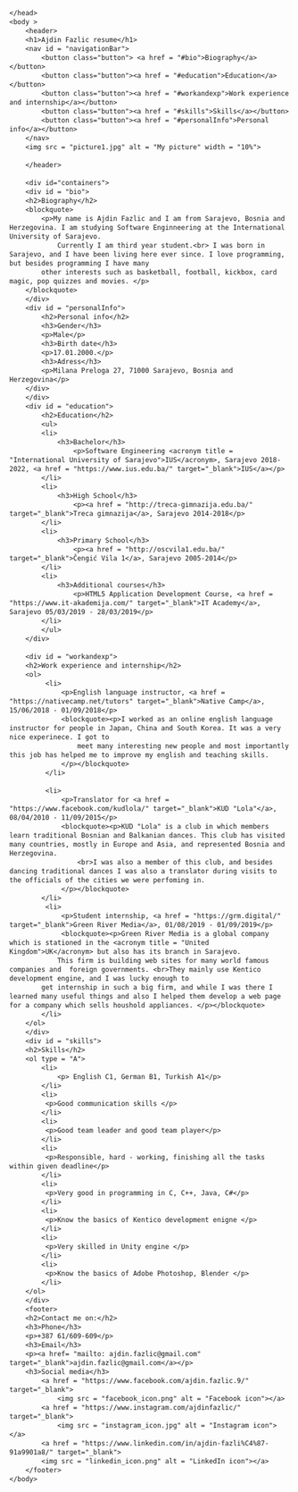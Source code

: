 <!DOCTYPE html>
<!--Name: Ajdin Fazlić
    ID: 180302025
    Project 1-->
<html>
    <head>
        <title>My resume</title>
        
    </head>
    <body >
        <header>
        <h1>Ajdin Fazlic resume</h1>
        <nav id = "navigationBar">
            <button class="button"> <a href = "#bio">Biography</a></button>
            <button class="button"><a href = "#education">Education</a></button>
            <button class="button"><a href = "#workandexp">Work experience and internship</a></button>
            <button class="button"><a href = "#skills">Skills</a></button>
            <button class="button"><a href = "#personalInfo">Personal info</a></button>
        </nav>
        <img src = "picture1.jpg" alt = "My picture" width = "10%">
        
        </header>
        
        <div id="containers">
        <div id = "bio">
        <h2>Biography</h2>
        <blockquote>
            <p>My name is Ajdin Fazlic and I am from Sarajevo, Bosnia and Herzegovina. I am studying Software Enginneering at the International University of Sarajevo. 
                Currently I am third year student.<br> I was born in Sarajevo, and I have been living here ever since. I love programming, but besides programming I have many
            other interests such as basketball, football, kickbox, card magic, pop quizzes and movies. </p>
        </blockquote>
        </div>
        <div id = "personalInfo">
            <h2>Personal info</h2>
            <h3>Gender</h3>
            <p>Male</p>
            <h3>Birth date</h3>
            <p>17.01.2000.</p>
            <h3>Adress</h3>
            <p>Milana Preloga 27, 71000 Sarajevo, Bosnia and Herzegovina</p>
        </div>
        </div>
        <div id = "education">
            <h2>Education</h2>
            <ul>
            <li>
                <h3>Bachelor</h3>
                    <p>Software Engineering <acronym title = "International University of Sarajevo">IUS</acronym>, Sarajevo 2018-2022, <a href = "https://www.ius.edu.ba/" target="_blank">IUS</a></p>
            </li>
            <li>
                <h3>High School</h3>
                    <p><a href = "http://treca-gimnazija.edu.ba/" target="_blank">Treca gimnazija</a>, Sarajevo 2014-2018</p>
            </li>
            <li>
                <h3>Primary School</h3>
                    <p><a href = "http://oscvila1.edu.ba/" target="_blank">Čengić Vila 1</a>, Sarajevo 2005-2014</p>
            </li>
            <li>
                <h3>Additional courses</h3>
                    <p>HTML5 Application Development Course, <a href = "https://www.it-akademija.com/" target="_blank">IT Academy</a>, Sarajevo 05/03/2019 - 28/03/2019</p>
            </li>
            </ul>
        </div>
        
        <div id = "workandexp">
        <h2>Work experience and internship</h2>
        <ol>
             <li>
                 <p>English language instructor, <a href = "https://nativecamp.net/tutors" target="_blank">Native Camp</a>, 15/06/2018 - 01/09/2018</p>
                 <blockquote><p>I worked as an online english language instructor for people in Japan, China and South Korea. It was a very nice experinece. I got to 
                     meet many interesting new people and most importantly this job has helped me to improve my english and teaching skills.
                 </p></blockquote>
             </li>
             
             <li>
                 <p>Translator for <a href = "https://www.facebook.com/kudlola/" target="_blank">KUD "Lola"</a>, 08/04/2010 - 11/09/2015</p> 
                 <blockquote><p>KUD "Lola" is a club in which members learn traditional Bosnian and Balkanian dances. This club has visited many countries, mostly in Europe and Asia, and represented Bosnia and Herzegovina.
                     <br>I was also a member of this club, and besides dancing traditional dances I was also a translator during visits to the officials of the cities we were perfoming in.
                 </p></blockquote> 
            </li>
             <li>
                 <p>Student internship, <a href = "https://grm.digital/" target="_blank">Green River Media</a>, 01/08/2019 - 01/09/2019</p>
                 <blockquote><p>Green River Media is a global company which is stationed in the <acronym title = "United Kingdom">UK</acronym> but also has its branch in Sarajevo.
                This firm is building web sites for many world famous companies and  foreign governments. <br>They mainly use Kentico development engine, and I was lucky enough to
            get internship in such a big firm, and while I was there I learned many useful things and also I helped them develop a web page for a company which sells houshold appliances. </p></blockquote>
            </li>
        </ol>
        </div>
        <div id = "skills">
        <h2>Skills</h2>
        <ol type = "A">
            <li>
                <p> English C1, German B1, Turkish A1</p>
            </li>
            <li>
             <p>Good communication skills </p>
            </li>
            <li>
             <p>Good team leader and good team player</p>
            </li>
            <li>
             <p>Responsible, hard - working, finishing all the tasks within given deadline</p>
            </li>
            <li>
             <p>Very good in programming in C, C++, Java, C#</p>
            </li> 
            <li>
             <p>Know the basics of Kentico development enigne </p>
            </li>
            <li>
             <p>Very skilled in Unity engine </p>
            </li> 
            <li>
             <p>Know the basics of Adobe Photoshop, Blender </p>
            </li>
        </ol>
        </div>
        <footer>
        <h2>Contact me on:</h2>
        <h3>Phone</h3>
        <p>+387 61/609-609</p>
        <h3>Email</h3>
        <p><a href= "mailto: ajdin.fazlic@gmail.com" target="_blank">ajdin.fazlic@gmail.com</a></p>   
        <h3>Social media</h3>
            <a href = "https://www.facebook.com/ajdin.fazlic.9/" target="_blank">
                <img src = "facebook_icon.png" alt = "Facebook icon"></a>
            <a href = "https://www.instagram.com/ajdinfazlic/" target="_blank">
                <img src = "instagram_icon.jpg" alt = "Instagram icon"></a>
            <a href = "https://www.linkedin.com/in/ajdin-fazli%C4%87-91a9901a8/" target="_blank">
            <img src = "linkedin_icon.png" alt = "LinkedIn icon"></a>
        </footer>
    </body>
</html>

